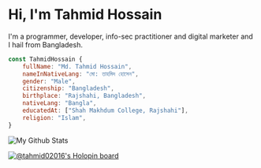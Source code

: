 # Hi, I'm Tahmid Hossain

I'm a programmer, developer, info-sec practitioner and digital marketer and I hail from Bangladesh.

```javascript
const TahmidHossain {
    fullName: "Md. Tahmid Hossain",
    nameInNativeLang: "মো: তাহমিদ হোসেন",
    gender: "Male",
    citizenship: "Bangladesh",
    birthplace: "Rajshahi, Bangladesh",
    nativeLang: "Bangla",
    educatedAt: ["Shah Makhdum College, Rajshahi"],
    religion: "Islam",
}
```

![My Github Stats](https://github-readme-stats.vercel.app/api?username=tahmid02016&show_icons=true&theme=merko)

[![@tahmid02016's Holopin board](https://holopin.io/api/user/board?user=tahmid02016)](https://holopin.io/@tahmid02016)
